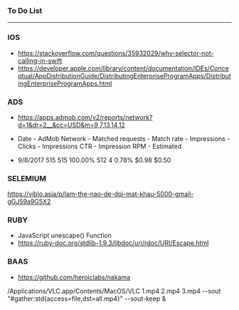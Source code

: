 ### To Do List
 
----------------------------------------------------------------------------
### IOS
* https://stackoverflow.com/questions/35932029/why-selector-not-calling-in-swift
* https://developer.apple.com/library/content/documentation/IDEs/Conceptual/AppDistributionGuide/DistributingEnterpriseProgramApps/DistributingEnterpriseProgramApps.html


### ADS
* https://apps.admob.com/v2/reports/network?d=1&dr=2__&cc=USD&m=9,7,13,14,12


* Date	- AdMob Network	- Matched requests	- Match rate	- Impressions	- Clicks	- Impressions CTR	- Impression RPM	- Estimated
* 9/8/2017		  515				         515				         100.00%		   512			         4		      0.78%			         $0.98			            $0.50


### SELEMIUM

https://viblo.asia/p/lam-the-nao-de-doi-mat-khau-5000-gmail-gGJ59a9G5X2


### RUBY

- JavaScript unescape() Function
- https://ruby-doc.org/stdlib-1.9.3/libdoc/uri/rdoc/URI/Escape.html

### BAAS
- https://github.com/heroiclabs/nakama


/Applications/VLC.app/Contents/MacOS/VLC 1.mp4 2.mp4 3.mp4 --sout "#gather:std{access=file,dst=all.mp4}" --sout-keep &
